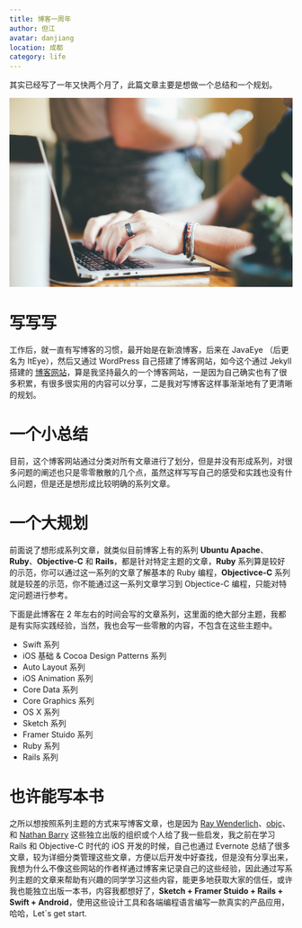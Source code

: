 ```yaml
---
title: 博客一周年
author: 但江
avatar: danjiang
location: 成都
category: life
---
```


其实已经写了一年又快两个月了，此篇文章主要是想做一个总结和一个规划。

![Blogging for One Year](/images/blogging-for-one-year.jpg)

# 写写写

工作后，就一直有写博客的习惯，最开始是在新浪博客，后来在 JavaEye （后更名为 ItEye），然后又通过 WordPress 自己搭建了博客网站，如今这个通过 Jekyll 搭建的 [博客网站][1]，算是我坚持最久的一个博客网站，一是因为自己确实也有了很多积累，有很多很实用的内容可以分享，二是我对写博客这样事渐渐地有了更清晰的规划。

# 一个小总结

目前，这个博客网站通过分类对所有文章进行了划分，但是并没有形成系列，对很多问题的阐述也只是零零散散的几个点，虽然这样写写自己的感受和实践也没有什么问题，但是还是想形成比较明确的系列文章。

# 一个大规划

前面说了想形成系列文章，就类似目前博客上有的系列 **Ubuntu Apache**、**Ruby**、**Objective-C** 和 **Rails**，都是针对特定主题的文章，**Ruby** 系列算是较好的示范，你可以通过这一系列的文章了解基本的 Ruby 编程，**Objectivce-C** 系列就是较差的示范，你不能通过这一系列文章学习到 Objectice-C 编程，只能对特定问题进行参考。

下面是此博客在 2 年左右的时间会写的文章系列，这里面的绝大部分主题，我都是有实际实践经验，当然，我也会写一些零散的内容，不包含在这些主题中。

* Swift 系列
* iOS 基础 & Cocoa Design Patterns 系列
* Auto Layout 系列
* iOS Animation 系列
* Core Data 系列
* Core Graphics 系列
* OS X 系列
* Sketch 系列
* Framer Stuido 系列
* Ruby 系列
* Rails 系列

# 也许能写本书

之所以想按照系列主题的方式来写博客文章，也是因为 [Ray Wenderlich][2]、[objc][3]、和 [Nathan Barry][4] 这些独立出版的组织或个人给了我一些启发，我之前在学习 Rails 和 Objective-C 时代的 iOS 开发的时候，自己也通过 Evernote 总结了很多文章，较为详细分类管理这些文章，方便以后开发中好查找，但是没有分享出来，我想为什么不像这些网站的作者样通过博客来记录自己的这些经验，因此通过写系列主题的文章来帮助有兴趣的同学学习这些内容，能更多地获取大家的信任，或许我也能独立出版一本书，内容我都想好了，**Sketch + Framer Stuido + Rails + Swift + Android**，使用这些设计工具和各端编程语言编写一款真实的产品应用，哈哈，Let`s get start.

[1]: /
[2]: http://raywenderlich.com
[3]: https://www.objc.io
[4]: http://nathanbarry.com
